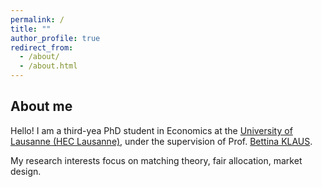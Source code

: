 ```yaml
---
permalink: /
title: ""
author_profile: true
redirect_from: 
  - /about/
  - /about.html
---
```



About me 
-------------
Hello! I am a third-yea PhD student in Economics at the [University of Lausanne (HEC Lausanne)](https://www.unil.ch/de/en/home.html), under the supervision of Prof. [Bettina KLAUS](https://www.bklaus.net/).

My research interests focus on matching theory, fair allocation, market design.
